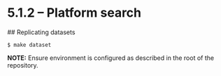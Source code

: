 # 5.1.2 – Platform search

## Replicating datasets


    $ make dataset


**NOTE:** Ensure environment is configured as described in the root of the repository.